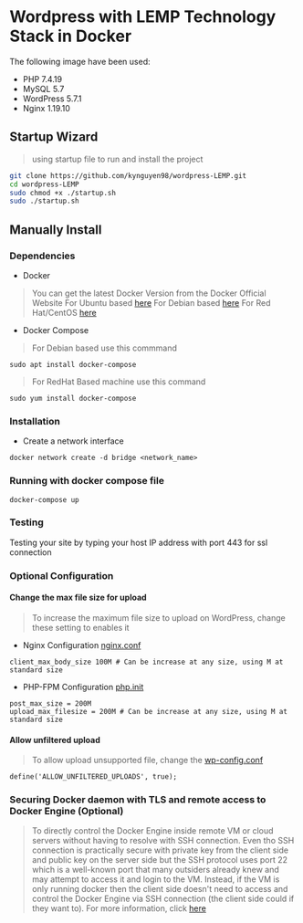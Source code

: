 # Wordpress with LEMP Technology Stack in Docker 
The following image have been used:

* PHP 7.4.19
* MySQL 5.7
* WordPress 5.7.1
* Nginx 1.19.10

## Startup Wizard 

> using startup file to run and install the project

```bash
git clone https://github.com/kynguyen98/wordpress-LEMP.git
cd wordpress-LEMP
sudo chmod +x ./startup.sh
sudo ./startup.sh
```


## Manually Install 
### Dependencies
* Docker

> You can get the latest Docker Version from the Docker Official Website 
> For Ubuntu based [here](https://docs.docker.com/engine/install/ubuntu/)
> For Debian based [here](https://docs.docker.com/engine/install/debian/)
> For Red Hat/CentOS [here](https://docs.docker.com/engine/install/centos/)
* Docker Compose

> For Debian based use this commmand

```
sudo apt install docker-compose
```

> For RedHat Based machine use this command

```
sudo yum install docker-compose
```


### Installation
* Create a network interface 

```
docker network create -d bridge <network_name>
```

### Running with docker compose file 

```
docker-compose up
```

### Testing 
Testing your site by typing your host IP address with port 443 for ssl connection

### Optional Configuration

#### Change the max file size for upload

> To increase the maximum file size to upload on WordPress, change these setting to enables it

* Nginx Configuration [nginx.conf](./nginx/my-nginx.conf)

```
client_max_body_size 100M # Can be increase at any size, using M at standard size
```

* PHP-FPM Configuration [php.init](./wordpress/php-fpm/my-php-development.ini)

```
post_max_size = 200M
upload_max_filesize = 200M # Can be increase at any size, using M at standard size
```

#### Allow unfiltered upload 

> To allow upload unsupported file, change the [wp-config.conf](./wordpress/wp-config/my-wp-config.php)

```
define('ALLOW_UNFILTERED_UPLOADS', true);
```


### Securing Docker daemon with TLS and remote access to Docker Engine (Optional)

> To directly control the Docker Engine inside remote VM or cloud servers without having to resolve with SSH connection. Even tho SSH connection is practically secure with private key from the client side and public key on the server side but the SSH protocol uses port 22 which is a well-known port that many outsiders already knew and may attempt to access it and login to the VM. Instead, if the VM is only running docker then the client side doesn't need to access and control the Docker Engine via SSH connection (the client side could if they want to).
> For more information, click [here](./REMOTE.MD)

